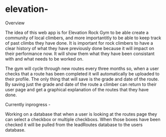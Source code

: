 # elevation-

Overview 

The idea of this web app is for Elevation Rock Gym to be able create a community of local climbers, and more importantitly to be able to keep track of past climbs they have done. It is important for rock climbers to have a clear history of what they have previously done because it will impact on their performance now. It will show them what they have been consistant with and what needs to be worked on. 

The gym will cycle through new routes every three months so, when a user checks that a route has been completed it will automatically be uploaded to their profile. The only thing that will save is the grade and date of the route. By saving just the grade and date of the route a climber can return to their user page and get a graphical explanation of the routes that they have done.

Currently inprogress - 

Working on a database that when a user is looking at the routes page they can select a checkbox or multiple checkboxs. When those boxes have been checked it will be pulled from the leadRoutes database to the users database. 
